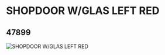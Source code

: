 # SHOPDOOR W/GLAS LEFT RED
## 47899
![SHOPDOOR W/GLAS LEFT RED](https://lc-www-live-s.legocdn.com/media/bricks/5/2/73436.jpg)